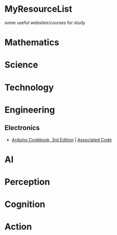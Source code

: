 # MyResourceList
some useful websites/courses for study

# Mathematics

# Science

# Technology

# Engineering
## Electronics
- [Arduino Cookbook, 3rd Edition](https://learning.oreilly.com/api/v1/continue/9781491903513/) | [Associated Code](https://github.com/bjepson/Arduino-Cookbook-3ed-INO)


# AI

# Perception

# Cognition

# Action

